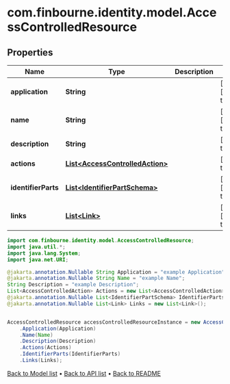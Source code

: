 # com.finbourne.identity.model.AccessControlledResource

## Properties

Name | Type | Description | Notes
------------ | ------------- | ------------- | -------------
**application** | **String** |  | [optional] [default to String]
**name** | **String** |  | [optional] [default to String]
**description** | **String** |  | [default to String]
**actions** | [**List&lt;AccessControlledAction&gt;**](AccessControlledAction.md) |  | [default to List<AccessControlledAction>]
**identifierParts** | [**List&lt;IdentifierPartSchema&gt;**](IdentifierPartSchema.md) |  | [optional] [default to List<IdentifierPartSchema>]
**links** | [**List&lt;Link&gt;**](Link.md) |  | [optional] [default to List<Link>]

```java
import com.finbourne.identity.model.AccessControlledResource;
import java.util.*;
import java.lang.System;
import java.net.URI;

@jakarta.annotation.Nullable String Application = "example Application";
@jakarta.annotation.Nullable String Name = "example Name";
String Description = "example Description";
List<AccessControlledAction> Actions = new List<AccessControlledAction>();
@jakarta.annotation.Nullable List<IdentifierPartSchema> IdentifierParts = new List<IdentifierPartSchema>();
@jakarta.annotation.Nullable List<Link> Links = new List<Link>();


AccessControlledResource accessControlledResourceInstance = new AccessControlledResource()
    .Application(Application)
    .Name(Name)
    .Description(Description)
    .Actions(Actions)
    .IdentifierParts(IdentifierParts)
    .Links(Links);
```


[Back to Model list](../README.md#documentation-for-models) &#8226; [Back to API list](../README.md#documentation-for-api-endpoints) &#8226; [Back to README](../README.md)
